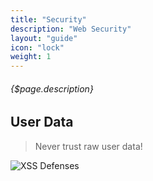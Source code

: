 ```yaml
---
title: "Security"
description: "Web Security"
layout: "guide"
icon: "lock"
weight: 1
---
```


###### {$page.description}

<article id="1">

## User Data

> Never trust raw user data!

<img src="/images/user-data.png" alt="XSS Defenses">

</article>
